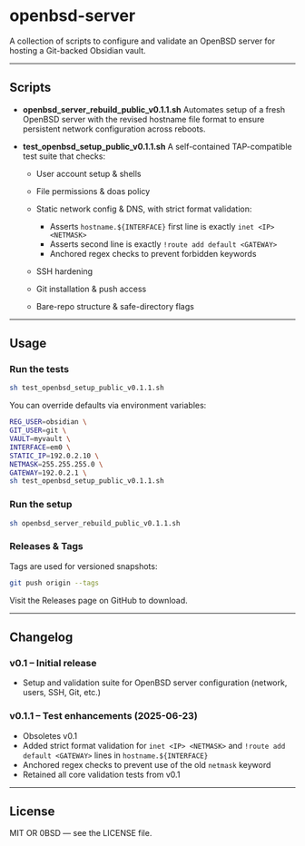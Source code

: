 # openbsd-server

A collection of scripts to configure and validate an OpenBSD server for hosting a Git-backed Obsidian vault.

---

## Scripts

* **openbsd\_server\_rebuild\_public\_v0.1.1.sh**
  Automates setup of a fresh OpenBSD server with the revised hostname file format to ensure persistent network configuration across reboots.

* **test\_openbsd\_setup\_public\_v0.1.1.sh**
  A self-contained TAP-compatible test suite that checks:

  * User account setup & shells
  * File permissions & doas policy
  * Static network config & DNS, with strict format validation:

    * Asserts `hostname.${INTERFACE}` first line is exactly `inet <IP> <NETMASK>`
    * Asserts second line is exactly `!route add default <GATEWAY>`
    * Anchored regex checks to prevent forbidden keywords
  * SSH hardening
  * Git installation & push access
  * Bare-repo structure & safe-directory flags

---

## Usage

### Run the tests

```sh
sh test_openbsd_setup_public_v0.1.1.sh
```

You can override defaults via environment variables:

```sh
REG_USER=obsidian \
GIT_USER=git \
VAULT=myvault \
INTERFACE=em0 \
STATIC_IP=192.0.2.10 \
NETMASK=255.255.255.0 \
GATEWAY=192.0.2.1 \
sh test_openbsd_setup_public_v0.1.1.sh
```

### Run the setup

```sh
sh openbsd_server_rebuild_public_v0.1.1.sh
```

### Releases & Tags

Tags are used for versioned snapshots:

```sh
git push origin --tags
```

Visit the Releases page on GitHub to download.

---

## Changelog

### v0.1 – Initial release

* Setup and validation suite for OpenBSD server configuration (network, users, SSH, Git, etc.)

### v0.1.1 – Test enhancements (2025-06-23)

* Obsoletes v0.1
* Added strict format validation for `inet <IP> <NETMASK>` and `!route add default <GATEWAY>` lines in `hostname.${INTERFACE}`
* Anchored regex checks to prevent use of the old `netmask` keyword
* Retained all core validation tests from v0.1

---

## License

MIT OR 0BSD — see the LICENSE file.
